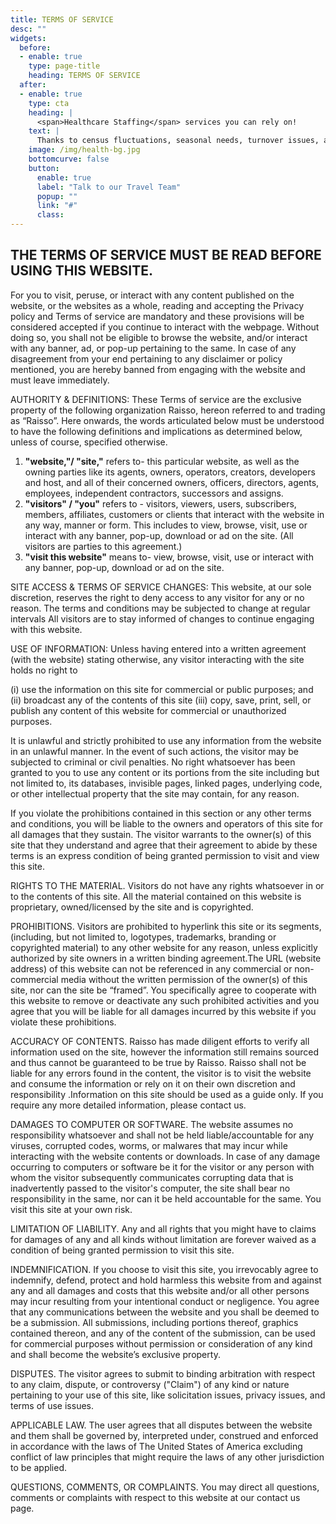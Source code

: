 ```yaml
---
title: TERMS OF SERVICE
desc: ""
widgets:
  before:
  - enable: true
    type: page-title
    heading: TERMS OF SERVICE
  after:
  - enable: true
    type: cta
    heading: | 
      <span>Healthcare Staffing</span> services you can rely on! 
    text: | 
      Thanks to census fluctuations, seasonal needs, turnover issues, and whatnot, staffing needs can arise anytime! That’s where our exceptionally trained travel nurses will come to the rescue!
    image: /img/health-bg.jpg
    bottomcurve: false
    button:
      enable: true
      label: "Talk to our Travel Team"
      popup: ""
      link: "#"
      class:
---
```


## THE TERMS OF SERVICE MUST BE READ BEFORE USING THIS WEBSITE.

For you to visit, peruse, or interact with any content published on the website, or the websites as a whole, reading and accepting the Privacy policy and Terms of service are mandatory and these provisions will be considered accepted if you continue to interact with the webpage. Without doing so, you shall not be eligible to browse the website, and/or interact with any banner, ad, or pop-up pertaining to the same. In case of any disagreement from your end pertaining to any disclaimer or policy mentioned, you are hereby banned from engaging with the website and must leave immediately.

AUTHORITY & DEFINITIONS: These Terms of service are the exclusive property of the following organization Raisso, hereon referred to and trading as “Raisso”. Here onwards, the words articulated below must be understood to have the following definitions and implications as determined below, unless of course, specified otherwise.

1. **"website,"/ "site,"**  refers to-  this particular website, as well as the owning parties like its agents, owners, operators, creators, developers and host, and all of their concerned owners, officers, directors, agents, employees, independent contractors, successors and assigns.
2. **"visitors" / "you"** refers to -  visitors, viewers, users, subscribers, members, affiliates, customers or clients that interact with the website in any way, manner or form. This includes to view, browse, visit, use or interact with any banner, pop-up, download or ad on the site. (All visitors are parties to this agreement.)
3. **"visit this website"** means to-  view, browse, visit, use or interact with any banner, pop-up, download or ad on the site.

SITE ACCESS & TERMS OF SERVICE CHANGES: This website, at our sole discretion, reserves the right to deny access to any visitor for any or no reason. The terms and conditions may be subjected to change at regular intervals All visitors are to stay informed of changes to continue engaging with this website.

USE OF INFORMATION: Unless having entered into a written agreement (with the website) stating otherwise, any visitor interacting with the site holds no right to 

(i) use the information on this site for commercial or public purposes; and 
(ii) broadcast any of the contents of this site
(iii) copy, save, print, sell, or publish any content of this website for commercial or unauthorized purposes.

It is unlawful and strictly prohibited to use any information from the website in an unlawful manner. In the event of such actions, the visitor may be subjected to criminal or civil penalties. No right whatsoever has been granted to you to use any content or its portions from the site including but not limited to, its databases, invisible pages, linked pages, underlying code, or other intellectual property that the site may contain, for any reason.

If you violate the prohibitions contained in this section or any other terms and conditions, you will be liable to the owners and operators of this site for all damages that they sustain. The visitor warrants to the owner(s) of this site that they understand and agree that their agreement to abide by these terms is an express condition of being granted permission to visit and view this site.

RIGHTS TO THE MATERIAL. Visitors do not have any rights whatsoever in or to the contents of this site. All the material contained on this website is proprietary, owned/licensed by the site and is copyrighted.

PROHIBITIONS. Visitors are prohibited to hyperlink this site or its segments, (including, but not limited to, logotypes, trademarks, branding or copyrighted material) to any other website for any reason, unless explicitly authorized by site owners in a written binding agreement.The URL (website address) of this website can not be referenced in any commercial or non-commercial media without the written permission of the owner(s) of this site, nor can the site be “framed”. You specifically agree to cooperate with this website to remove or deactivate any such prohibited activities and you agree that you will be liable for all damages incurred by this website if you violate these prohibitions.


ACCURACY OF CONTENTS. Raisso has made diligent efforts to verify all information used on the site, however the information still remains sourced and thus cannot be guaranteed to be true by Raisso. Raisso shall not be liable for any errors found in the content, the visitor is to visit the website and consume the information or rely on it on their own discretion and responsibility .Information on this site should be used as a guide only. If you require any more detailed information, please contact us.

DAMAGES TO COMPUTER OR SOFTWARE. The website assumes no responsibility whatsoever and shall not be held liable/accountable for any viruses, corrupted codes, worms, or malwares that may incur while interacting with the website contents or downloads. In case of any damage occurring to computers or software be it for the visitor or any person with whom the visitor subsequently communicates corrupting data that is inadvertently passed to the visitor's computer, the site shall bear no responsibility in the same, nor can it be held accountable for the same. You visit this site at your own risk.

LIMITATION OF LIABILITY. Any and all rights that you might have to claims for damages of any and all kinds without limitation are forever waived as a condition of being granted permission to visit this site.

INDEMNIFICATION. If you choose to visit this site, you irrevocably agree to indemnify, defend, protect and hold harmless this website from and against any and all damages and costs that this website and/or all other persons may incur resulting from your intentional conduct or negligence. You agree that any communications between the website and you shall be deemed to be a submission. All submissions, including portions thereof, graphics contained thereon, and any of the content of the submission, can be used for commercial purposes without permission or consideration of any kind and shall become the website’s exclusive property.

DISPUTES. The visitor agrees to submit to binding arbitration with respect to any claim, dispute, or controversy ("Claim") of any kind or nature pertaining to your use of this site, like solicitation issues, privacy issues, and terms of use issues.

APPLICABLE LAW. The user agrees that all disputes between the website and them shall be governed by, interpreted under, construed and enforced in accordance with the laws of The United States of America excluding conflict of law principles that might require the laws of any other jurisdiction to be applied.

QUESTIONS, COMMENTS, OR COMPLAINTS. You may direct all questions, comments or complaints with respect to this website at our contact us page.









